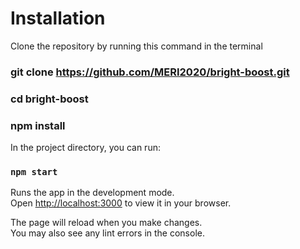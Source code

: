 # Installation

Clone the repository by running this command in the terminal

### git clone https://github.com/MERI2020/bright-boost.git
### cd bright-boost
### npm install


In the project directory, you can run:

### `npm start`

Runs the app in the development mode.\
Open [http://localhost:3000](http://localhost:3000) to view it in your browser.

The page will reload when you make changes.\
You may also see any lint errors in the console.
